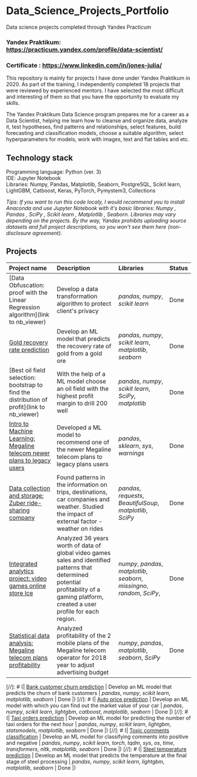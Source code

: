 # Data_Science_Projects_Portfolio
Data science projects completed through Yandex Practicum

### Yandex Praktikum: https://practicum.yandex.com/profile/data-scientist/
### Certificate : https://www.linkedin.com/in/jones-julia/

This repository is mainly for projects I have done under Yandex Praktikum in 2020. As part of the training, I independently completed 18 projects that were reviewed by experienced mentors. I have selected the most difficult and interesting of them so that you have the opportunity to evaluate my skills.

The Yandex Praktikum Data Science program prepares me for a career as a Data Scientist, helping me learn how to cleanse and organize data, analyze it, test hypotheses, find patterns and relationships, select features, build forecasting and classification models, choose a suitable algorithm, select hyperparameters for models, work with images, text and flat tables and etc.

## Technology stack
Programming language: Python (ver. 3)<br>
IDE: Jupyter Notebook<br>
Libraries: Numpy, Pandas, Matplotlib, Seaborn, PostgreSQL, Scikit learn, LightGBM, Catboost, Keras, PyTorch, Pymystem3, Collections<br>

*Tips: If you want to run this code localy, I would recommend you to install Anaconda and use Jupyter Notebook with it's basic libraries: Numpy , Pandas , SciPy , Scikit learn , Matplotlib , Seaborn. Libraries may vary depending on the projects. By the way, Yandex prohibits uploading source datasets and full project descriptions, so you won't see them here (non-disclosure agreement).*


## Projects

| Project name | Description | Libraries | Status |
| :---------------------- | :---------------------- | :---------------------- |:---------------------- |
| [Data Obfuscation: proof with the Linear Regression algorithm](link to nb_viewer) | Develop a data transformation algorithm to protect client's privacy | *pandas*, *numpy*, *scikit learn* | Done |
| [Gold recovery rate prediction](gold_recovery_ml) | Develop an ML model that predicts the recovery rate of gold from a gold ore | *pandas*, *numpy*, *scikit learn*, *matplotlib*, *seaborn* | Done |
| [Best oil field selection: bootstrap to find the distribution of profit](link to nb_viewer) | With the help of a ML model choose an oil field with the highest profit margin to drill 200 well| *pandas*, *numpy*, *scikit learn*, *SciPy*, *matplotlib* | Done |
| [Intro to Machine Learning: Megaline telecom newer plans to legacy users ](https://nbviewer.jupyter.org/github/juliaLjo/Data_Science_Projects_Portfolio/blob/main/Intro_to_ML.ipynb) | Developed a ML model to recommend one of the newer Megaline telecom plans to legacy plans users | *pandas*, *sklearn*, *sys*, *warnings* | Done |
| [Data collection and storage: Zuber ride-sharing company](https://nbviewer.jupyter.org/github/juliaLjo/Data_Science_Projects_Portfolio/blob/main/Data_collection_and_storage_Zuber.ipynb) | Found patterns in the information on trips, destinations, car companies and weather. Studied the impact of external factor - weather on rides | *pandas*, *requests*, *BeautifulSoup*, *matplotlib*, *SciPy* | Done |
| [Integrated analytics project: video games online store Ice](https://nbviewer.jupyter.org/github/juliaLjo/Data_Science_Projects_Portfolio/blob/main/Intergrated_analitics_project.ipynb) | Analyzed 36 years worth of data of global video games sales and identified patterns that determined potential profitability of a gaming platform, created a user profile for each region. |*numpy*, *pandas*, *matplotlib*, *seaborn*, *missingno*, *random*, *SciPy*, | Done |
| [Statistical data analysis: Megaline telecom plans profitability](https://nbviewer.jupyter.org/github/juliaLjo/Data_Science_Projects_Portfolio/blob/main/Statistical_data_analysis_Megaline.ipynb) | Analyzed profitability of the 2 mobile plans of the Megaline telecom operator for 2018 year  to adjust advertising budget | *numpy*, *pandas*, *matplotlib*, *seaborn*, *SciPy* | Done |



[//]: # (| [Bank customer churn prediction](customer_churn_ml) | Develop an ML model that predicts the churn of bank customers | *pandas*, *numpy*, *scikit learn*, *matplotlib*, *seaborn* | Done |)
[//]: # (| [Auto price prediction](auto_price_ml) | Develop an ML model with which you can find out the market value of your car | *pandas*, *numpy*, *scikit learn*, *lightgbm*, *catboost*, *matplotlib*, *seaborn* | Done |)
[//]: # (| [Taxi orders prediction](taxi_orders_ts_ml) | Develop an ML model for predicting the number of taxi orders for the next hour | *pandas*, *numpy*, *scikit learn*, *lightgbm*, *statsmodels*, *matplotlib*, *seaborn* | Done |)
[//]: # (| [Toxic comments classification](toxic_comments_nlp) | Develop an ML model for classifying comments into positive and negative | *pandas*, *numpy*, *scikit learn*, *torch*, *tqdm*, *sys*, *os*, *time*, *transformers*, *nltk*, *matplotlib*, *seaborn* | Done |)
[//]: # (| [Steel temperature prediction](steel_temp_ml) | Develop an ML model that predicts the temperature at the final stage of steel processing | *pandas*, *numpy*, *scikit learn*, *lightgbm*, *matplotlib*, *seaborn* | Done |)
